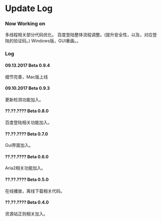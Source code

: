 # Update Log### Now Working on多线程相关部分代码优化。百度登陆整体流程调整。(提升安全性，以及，对应登陆的验证码。)Windows版，GUI重画。。### Log#### 09.13.2017 Beta 0.9.4细节完善，Mac版上线#### 09.10.2017 Beta 0.9.3更新检测功能加入。#### ??.??.???? Beta 0.8.0百度登陆相关功能加入。#### ??.??.???? Beta 0.7.0Gui界面加入。#### ??.??.???? Beta 0.6.0Aria2相关功能加入。#### ??.??.???? Beta 0.5.0在线播放，离线下载相关代码。#### ??.??.???? Beta 0.4.0资源站正则相关加入。